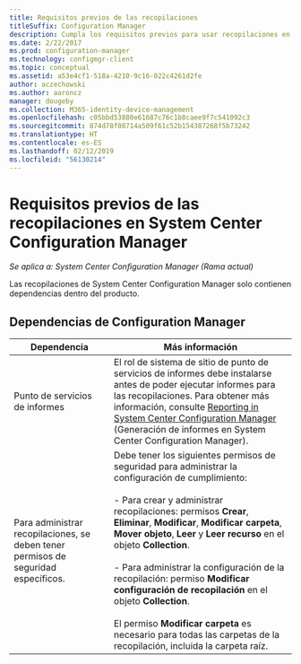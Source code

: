 ```yaml
---
title: Requisitos previos de las recopilaciones
titleSuffix: Configuration Manager
description: Cumpla los requisitos previos para usar recopilaciones en System Center Configuration Manager.
ms.date: 2/22/2017
ms.prod: configuration-manager
ms.technology: configmgr-client
ms.topic: conceptual
ms.assetid: a53e4cf1-518a-4210-9c16-022c4261d2fe
author: aczechowski
ms.author: aaroncz
manager: dougeby
ms.collection: M365-identity-device-management
ms.openlocfilehash: c05bbd53880e61687c76c1b8caee9f7c541092c3
ms.sourcegitcommit: 874d78f08714a509f61c52b154387268f5b73242
ms.translationtype: HT
ms.contentlocale: es-ES
ms.lasthandoff: 02/12/2019
ms.locfileid: "56130214"
---
```

# <a name="prerequisites-for-collections-in-system-center-configuration-manager"></a>Requisitos previos de las recopilaciones en System Center Configuration Manager

*Se aplica a: System Center Configuration Manager (Rama actual)*

Las recopilaciones de System Center Configuration Manager solo contienen dependencias dentro del producto.  

## <a name="configuration-manager-dependencies"></a>Dependencias de Configuration Manager  

|Dependencia|Más información|  
|----------------|----------------------|  
|Punto de servicios de informes|El rol de sistema de sitio de punto de servicios de informes debe instalarse antes de poder ejecutar informes para las recopilaciones. Para obtener más información, consulte [Reporting in System Center Configuration Manager](../../../../core/servers/manage/reporting.md) (Generación de informes en System Center Configuration Manager).|  
|Para administrar recopilaciones, se deben tener permisos de seguridad específicos.|Debe tener los siguientes permisos de seguridad para administrar la configuración de cumplimiento:<br /><br /> - Para crear y administrar recopilaciones: permisos **Crear**, **Eliminar**, **Modificar**, **Modificar carpeta**, **Mover objeto**, **Leer** y **Leer recurso** en el objeto **Collection**.<br /><br /> - Para administrar la configuración de la recopilación: permiso **Modificar configuración de recopilación** en el objeto **Collection**.<br /><br /> El permiso **Modificar carpeta** es necesario para todas las carpetas de la recopilación, incluida la carpeta raíz.|  
